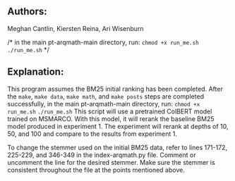 ## Authors:
Meghan Cantlin, Kiersten Reina, Ari Wisenburn

/*
in the main pt-arqmath-main directory, run:
`chmod +x run_me.sh`
`./run_me.sh`
*/

## Explanation:
This program assumes the BM25 initial ranking has been completed. After the
`make`, `make data`, `make math`, and `make posts` steps are completed
successfully, in the main pt-arqmath-main directory, run:
`chmod +x run_me.sh`
`./run_me.sh`
This script will use a pretrained ColBERT model trained on MSMARCO. With this
model, it will rerank the baseline BM25 model produced in experiment 1. The 
experiment will rerank at depths of 10, 50, and 100 and compare to the results
from experiment 1.

To change the stemmer used on the initial BM25 data, refer to lines 171-172,
225-229, and 346-349 in the
index-arqmath.py file. Comment or uncomment the line for the desired stemmer.
Make sure the stemmer is consistent throughout the file at the points mentioned
above.



